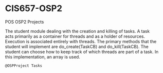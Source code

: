# CIS657-OSP2
POS OSP2 Projects

The student module dealing with the creation and killing of
    tasks.  A task acts primarily as a container for threads and as
    a holder of resources.  Execution is associated entirely with
    threads.  The primary methods that the student will implement
    are do_create(TaskCB) and do_kill(TaskCB).  The student can choose
    how to keep track of which threads are part of a task.  In this
    implementation, an array is used.

    @OSPProject Tasks

